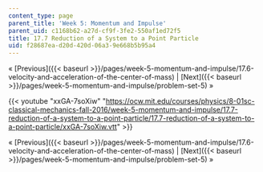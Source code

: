 ```yaml
---
content_type: page
parent_title: 'Week 5: Momentum and Impulse'
parent_uid: c1168b62-a27d-cf9f-3fe2-550af1ed72f5
title: 17.7 Reduction of a System to a Point Particle
uid: f28687ea-d20d-420d-06a3-9e668b5b95a4
---
```


« [Previous]({{< baseurl >}}/pages/week-5-momentum-and-impulse/17.6-velocity-and-acceleration-of-the-center-of-mass) | [Next]({{< baseurl >}}/pages/week-5-momentum-and-impulse/problem-set-5) »

{{< youtube "xxGA-7soXiw" "https://ocw.mit.edu/courses/physics/8-01sc-classical-mechanics-fall-2016/week-5-momentum-and-impulse/17.7-reduction-of-a-system-to-a-point-particle/17.7-reduction-of-a-system-to-a-point-particle/xxGA-7soXiw.vtt" >}}

« [Previous]({{< baseurl >}}/pages/week-5-momentum-and-impulse/17.6-velocity-and-acceleration-of-the-center-of-mass) | [Next]({{< baseurl >}}/pages/week-5-momentum-and-impulse/problem-set-5) »